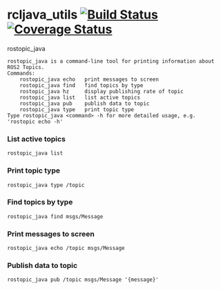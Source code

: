 # rcljava_utils [![Build Status](https://travis-ci.org/ros2java-alfred/ros2_java_utils.svg?branch=master)](https://travis-ci.org/ros2java-alfred/ros2_java_utils) [![Coverage Status](https://coveralls.io/repos/github/ros2java-alfred/ros2_java_utils/badge.svg?branch=master)](https://coveralls.io/github/ros2java-alfred/ros2_java_utils?branch=master)

rostopic_java
```
rostopic_java is a command-line tool for printing information about ROS2 Topics.
Commands:
    rostopic_java echo   print messages to screen
    rostopic_java find   find topics by type
    rostopic_java hz     display publishing rate of topic
    rostopic_java list   list active topics
    rostopic_java pub    publish data to topic
    rostopic_java type   print topic type
Type rostopic_java <command> -h for more detailed usage, e.g. 'rostopic echo -h'
```

### List active topics
`rostopic_java list`

### Print topic type
`rostopic_java type /topic`

### Find topics by type
`rostopic_java find msgs/Message`

### Print messages to screen
`rostopic_java echo /topic msgs/Message`

### Publish data to topic
`rostopic_java pub /topic msgs/Message '{message}'`

